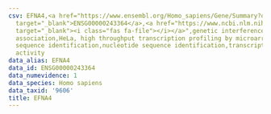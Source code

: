 ```yaml
---
csv: EFNA4,<a href="https://www.ensembl.org/Homo_sapiens/Gene/Summary?db=core;g=ENSG00000243364"
  target="_blank">ENSG00000243364</a>,<a href="https://www.ncbi.nlm.nih.gov/pubmed/17216044"
  target="_blank"><i class="fas fa-file"></i></a>",genetic interference,functional
  association,HeLa, high throughput transcription profiling by microarray,nucleotide
  sequence identification,nucleotide sequence identification,transcriptional regulation,down-regulates
  activity
data_alias: EFNA4
data_id: ENSG00000243364
data_numevidence: 1
data_species: Homo sapiens
data_taxid: '9606'
title: EFNA4
---
```


